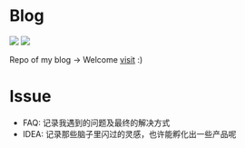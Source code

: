 # Blog

[![](https://github.com/saltbo/blog/workflows/build/badge.svg)](https://github.com/saltbo/blog/actions?query=workflow%3Abuild)
[![](https://img.shields.io/github/license/saltbo/blog)](https://github.com/saltbo/blog/blob/master/LICENSE)

Repo of my blog → Welcome [visit](https://saltbo.cn)  :)


# Issue

- FAQ: 记录我遇到的问题及最终的解决方式
- IDEA: 记录那些脑子里闪过的灵感，也许能孵化出一些产品呢
